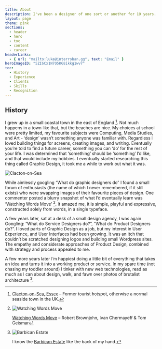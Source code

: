 ```yaml
---
title: About
description: I've been a designer of one sort or another for 10 years. I'm currently a Design Director at thoughtbot.
layout: page
theme: pink
sections:
  - header
  - hero
  - toc
  - content
  - career
headerLinks:
  - { url: "mailto:luke@interroban.gg", text: "Email" }
heroImageID: "5ZI6Cx1N7O5KG8ikkg1wv7"
toc:
  - History
  - Experience
  - Clients
  - Skills
  - Recognition
---
```


## History

I grew up in a small coastal town in the east of England [^1]. Not much happens in a town like that, but the beaches are nice. My choices at school were pretty limited, my favourite subjects were Computing, Media Studies, and Art - ‘design’ wasn’t something anyone was familiar with. Regardless I loved building things for screens, creating images, and writing. Eventually you’re told to find a future career, something you can ‘do’ for the rest of your life. I was determined that ‘something’ should be ‘something’ I’d like, and that would include my hobbies. I eventually started researching this thing called Graphic Design, it took me a while to work out what it was.

[^1]: [Clacton-on-Sea, Essex](https://en.wikipedia.org/wiki/Clacton-on-Sea) – Former tourist hotspot, otherwise a normal seaside town in the UK.

![Clacton-on-Sea](//images.ctfassets.net/6ijc0o3ju06b/2tWBf3IVBsacpLtq4sUIpu/9b4fe3d7baac28f6d030f86784c1f28d/clacton-on-sea_1975.jpg "Clacton-on-Sea, Essex. c. 1975. – Credit: [sludgeulper, Flickr](https://www.flickr.com/photos/sludgeulper/51100212430/in/photolist-2kRxWRm-8HFjC3/) (License: [CC BY-SA 2.0](https://creativecommons.org/licenses/by-sa/2.0/)), *Modifications: Cropped*.")

While aimlessly googling “What do graphic designers do” I found a small forum of enthusiasts (the name of which I never remembered, if it still exists) who were swapping images of their favourite pieces of design. One commenter posted a blurry snapshot of what I’d eventually learn was ‘Watching Words Move’ [^2]. It amazed me, it is simple, playful and expressive, constructed solely from words, in a single typeface.

[^2]:
    ![Watching Words Move](//images.ctfassets.net/6ijc0o3ju06b/7v3RrzDwrLGLwoCSqsfoxb/7ad7025add5a785e5eff5bd9857f1cc5/watching-words-move-02.jpg)

    [Watching Words Move](http://robertbrownjohn.com/featured-work/watching-words-move-4/) – Robert Brownjohn, Ivan Chermayeff & Tom Geismar

A few years later, sat at a desk of a small design agency, I was again Googling: “What do Service Designers do?”, “What do Product Designers do?”. I loved parts of Graphic Design as a job, but my interest in User Experience, and User Interfaces had been growing. It was an itch that couldn’t be scratched designing logos and building small Wordpress sites. The empathy and considerate approaches of Product Design, combined with strategy and process appealed to me.

A few more years later I’m happiest doing a little bit of everything that takes an idea and turns it into a working product or service. In my spare time (not chasing my toddler around) I tinker with new web technologies, read as much as I can about design, walk, and fawn over photos of brutalist architecture [^3].

[^3]:
    ![Barbican Estate](//images.ctfassets.net/6ijc0o3ju06b/79Hu9IUGsrBGNX5Mi6wvp0/f7e67105234cb73530540eba2229e719/18645109_317534235346261_6803231053017251840_n.jpg)

    I know the [Barbican Estate](https://en.wikipedia.org/wiki/Barbican_Estate) like the back of my hand.
